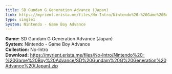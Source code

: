 ```yaml
---
title: SD Gundam G Generation Advance (Japan)
link: https://myrient.erista.me/files/No-Intro/Nintendo%20-%20Game%20Boy%20Advance/SD%20Gundam%20G%20Generation%20Advance%20(Japan).zip
type: single1
System: Nintendo - Game Boy Advance
---
```

<b>Game:</b> SD Gundam G Generation Advance (Japan)<br>
<b>System:</b> Nintendo - Game Boy Advance<br>
<b>Collection:</b> No-Intro<br>
<b>Download:</b> https://myrient.erista.me/files/No-Intro/Nintendo%20-%20Game%20Boy%20Advance/SD%20Gundam%20G%20Generation%20Advance%20(Japan).zip